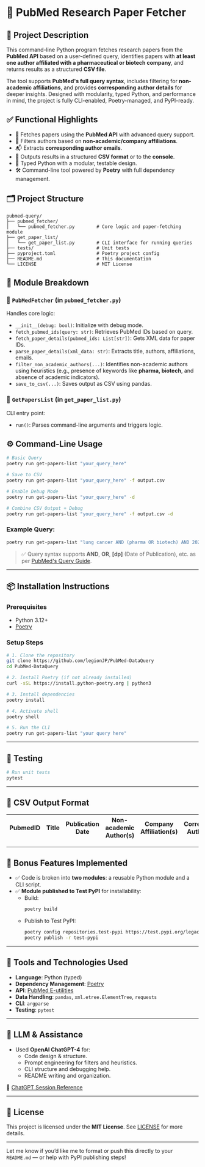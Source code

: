 # 📄 PubMed Research Paper Fetcher

## 🧠 Project Description

This command-line Python program fetches research papers from the **PubMed API** based on a user-defined query, identifies papers with **at least one author affiliated with a pharmaceutical or biotech company**, and returns results as a structured **CSV file**.

The tool supports **PubMed's full query syntax**, includes filtering for **non-academic affiliations**, and provides **corresponding author details** for deeper insights. Designed with modularity, typed Python, and performance in mind, the project is fully CLI-enabled, Poetry-managed, and PyPI-ready.


## ✅ Functional Highlights

- 🔎 Fetches papers using the **PubMed API** with advanced query support.
- 🏢 Filters authors based on **non-academic/company affiliations**.
- 📬 Extracts **corresponding author emails**.
- 📁 Outputs results in a structured **CSV format** or to the **console**.
- 🐍 Typed Python with a modular, testable design.
- 🛠 Command-line tool powered by **Poetry** with full dependency management.



## 🗂 Project Structure

```
pubmed-query/
├── pubmed_fetcher/
│   └── pubmed_fetcher.py        # Core logic and paper-fetching module
├── get_paper_list/
│   └── get_paper_list.py        # CLI interface for running queries
├── tests/                       # Unit tests
├── pyproject.toml               # Poetry project config
├── README.md                    # This documentation
└── LICENSE                      # MIT License
```



## 🧱 Module Breakdown

### 🔹 `PubMedFetcher` (in `pubmed_fetcher.py`)
Handles core logic:
- `__init__(debug: bool)`: Initialize with debug mode.
- `fetch_pubmed_ids(query: str)`: Retrieves PubMed IDs based on query.
- `fetch_paper_details(pubmed_ids: List[str])`: Gets XML data for paper IDs.
- `parse_paper_details(xml_data: str)`: Extracts title, authors, affiliations, emails.
- `filter_non_academic_authors(...)`: Identifies non-academic authors using heuristics (e.g., presence of keywords like **pharma, biotech**, and absence of academic indicators).
- `save_to_csv(...)`: Saves output as CSV using pandas.

### 🔹 `GetPapersList` (in `get_paper_list.py`)
CLI entry point:
- `run()`: Parses command-line arguments and triggers logic.


## ⚙️ Command-Line Usage

```bash
# Basic Query
poetry run get-papers-list "your_query_here"

# Save to CSV
poetry run get-papers-list "your_query_here" -f output.csv

# Enable Debug Mode
poetry run get-papers-list "your_query_here" -d

# Combine CSV Output + Debug
poetry run get-papers-list "your_query_here" -f output.csv -d
```

### Example Query:
```bash
poetry run get-papers-list "lung cancer AND (pharma OR biotech) AND 2023[dp]" -f results.csv -d
```

> ✅ Query syntax supports **AND**, **OR**, **[dp]** (Date of Publication), etc. as per [PubMed's Query Guide](https://www.ncbi.nlm.nih.gov/books/NBK25497/).

---

## 📦 Installation Instructions

### Prerequisites
- Python 3.12+
- [Poetry](https://python-poetry.org/docs/)

### Setup Steps

```bash
# 1. Clone the repository
git clone https://github.com/legionJP/PubMed-DataQuery
cd PubMed-DataQuery

# 2. Install Poetry (if not already installed)
curl -sSL https://install.python-poetry.org | python3

# 3. Install dependencies
poetry install

# 4. Activate shell
poetry shell

# 5. Run the CLI
poetry run get-papers-list "your query here"
```

---

## 🧪 Testing

```bash
# Run unit tests
pytest
```

---

## 🧾 CSV Output Format

| PubmedID | Title | Publication Date | Non-academic Author(s) | Company Affiliation(s) | Corresponding Author Email |
|----------|-------|------------------|-------------------------|--------------------------|-----------------------------|

---

## 🚀 Bonus Features Implemented

- ✅ Code is broken into **two modules**: a reusable Python module and a CLI script.
- ✅ **Module published to Test PyPI** for installability:
  - Build:
    ```bash
    poetry build
    ```
  - Publish to Test PyPI:
    ```bash
    poetry config repositories.test-pypi https://test.pypi.org/legacy/
    poetry publish -r test-pypi
    ```

---

## 🔧 Tools and Technologies Used

- **Language**: Python (typed)
- **Dependency Management**: [Poetry](https://python-poetry.org/)
- **API**: [PubMed E-utilities](https://www.ncbi.nlm.nih.gov/books/NBK25497/)
- **Data Handling**: `pandas`, `xml.etree.ElementTree`, `requests`
- **CLI**: `argparse`
- **Testing**: `pytest`

---

## 🤖 LLM & Assistance

- Used **OpenAI ChatGPT-4** for:
  - Code design & structure.
  - Prompt engineering for filters and heuristics.
  - CLI structure and debugging help.
  - README writing and organization.

🔗 [ChatGPT Session Reference](https://chatgpt.com/share/67ce4517-b6c4-8012-9db2-42090ff54487)

---

## 📜 License

This project is licensed under the **MIT License**. See [LICENSE](/LICENSE) for more details.

---

Let me know if you’d like me to format or push this directly to your `README.md` — or help with PyPI publishing steps!